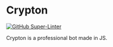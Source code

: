 # Crypton
[![GitHub Super-Linter](https://github.com/InterConX/Crypton/workflows/Lint%20Code%20Base/badge.svg)](https://github.com/marketplace/actions/super-linter)

Crypton is a professional bot made in JS.
